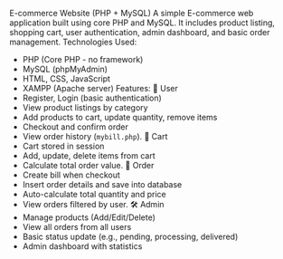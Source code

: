 E-commerce Website (PHP + MySQL)
A simple E-commerce web application built using core PHP and MySQL. It includes product listing, shopping cart, user authentication, admin dashboard, and basic order management.
Technologies Used:
- PHP (Core PHP - no framework)
- MySQL (phpMyAdmin)
- HTML, CSS, JavaScript
- XAMPP (Apache server)
Features:
👤 User
- Register, Login (basic authentication)
- View product listings by category
- Add products to cart, update quantity, remove items
- Checkout and confirm order
- View order history (`mybill.php`).
🛒 Cart
- Cart stored in session
- Add, update, delete items from cart
- Calculate total order value.
🧾 Order
- Create bill when checkout
- Insert order details and save into database
- Auto-calculate total quantity and price
- View orders filtered by user.
🛠️ Admin
- Manage products (Add/Edit/Delete)
- View all orders from all users
- Basic status update (e.g., pending, processing, delivered)
- Admin dashboard with statistics
